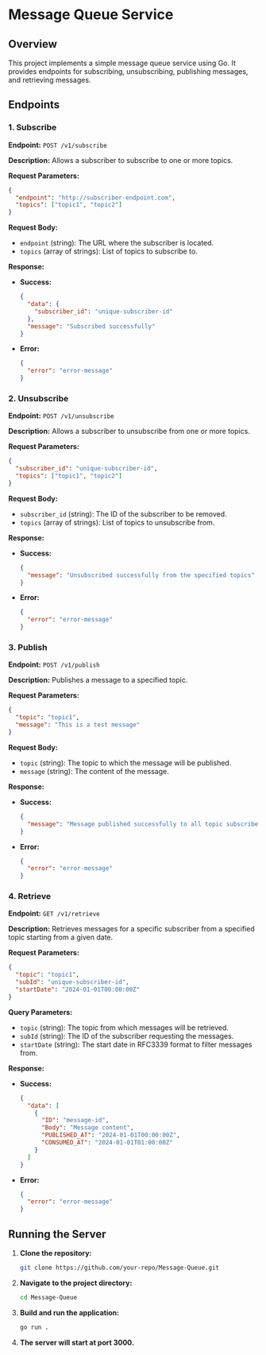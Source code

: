 # Message Queue Service

## Overview

This project implements a simple message queue service using Go. It provides endpoints for subscribing, unsubscribing, publishing messages, and retrieving messages.

## Endpoints

### 1. Subscribe

**Endpoint:** `POST /v1/subscribe`

**Description:** Allows a subscriber to subscribe to one or more topics.

**Request Parameters:**

```json
{
  "endpoint": "http://subscriber-endpoint.com",
  "topics": ["topic1", "topic2"]
}
```

**Request Body:**

- `endpoint` (string): The URL where the subscriber is located.
- `topics` (array of strings): List of topics to subscribe to.

**Response:**

- **Success:**

  ```json
  {
    "data": {
      "subscriber_id": "unique-subscriber-id"
    },
    "message": "Subscribed successfully"
  }
  ```

- **Error:**

  ```json
  {
    "error": "error-message"
  }
  ```

### 2. Unsubscribe

**Endpoint:** `POST /v1/unsubscribe`

**Description:** Allows a subscriber to unsubscribe from one or more topics.

**Request Parameters:**

```json
{
  "subscriber_id": "unique-subscriber-id",
  "topics": ["topic1", "topic2"]
}
```

**Request Body:**

- `subscriber_id` (string): The ID of the subscriber to be removed.
- `topics` (array of strings): List of topics to unsubscribe from.

**Response:**

- **Success:**

  ```json
  {
    "message": "Unsubscribed successfully from the specified topics"
  }
  ```

- **Error:**

  ```json
  {
    "error": "error-message"
  }
  ```

### 3. Publish

**Endpoint:** `POST /v1/publish`

**Description:** Publishes a message to a specified topic.

**Request Parameters:**

```json
{
  "topic": "topic1",
  "message": "This is a test message"
}
```

**Request Body:**

- `topic` (string): The topic to which the message will be published.
- `message` (string): The content of the message.

**Response:**

- **Success:**

  ```json
  {
    "message": "Message published successfully to all topic subscribers"
  }
  ```

- **Error:**

  ```json
  {
    "error": "error-message"
  }
  ```

### 4. Retrieve

**Endpoint:** `GET /v1/retrieve`

**Description:** Retrieves messages for a specific subscriber from a specified topic starting from a given date.

**Request Parameters:**

```json
{
  "topic": "topic1",
  "subId": "unique-subscriber-id",
  "startDate": "2024-01-01T00:00:00Z"
}
```

**Query Parameters:**

- `topic` (string): The topic from which messages will be retrieved.
- `subId` (string): The ID of the subscriber requesting the messages.
- `startDate` (string): The start date in RFC3339 format to filter messages from.

**Response:**

- **Success:**

  ```json
  {
    "data": [
      {
        "ID": "message-id",
        "Body": "Message content",
        "PUBLISHED_AT": "2024-01-01T00:00:00Z",
        "CONSUMED_AT": "2024-01-01T01:00:00Z"
      }
    ]
  }
  ```

- **Error:**

  ```json
  {
    "error": "error-message"
  }
  ```

## Running the Server

1. **Clone the repository:**

   ```sh
   git clone https://github.com/your-repo/Message-Queue.git
   ```

2. **Navigate to the project directory:**

   ```sh
   cd Message-Queue
   ```

3. **Build and run the application:**

   ```sh
   go run .
   ```

4. **The server will start at port 3000.**


